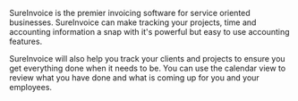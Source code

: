 SureInvoice is the premier invoicing software for service oriented businesses.
SureInvoice can make tracking your projects, time and accounting information a snap
with it's powerful but easy to use accounting features.

SureInvoice will also help you track your clients and projects to ensure you
get everything done when it needs to be. You can use the calendar view to review
what you have done and what is coming up for you and your employees.